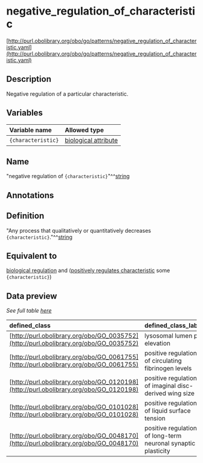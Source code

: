 # negative_regulation_of_characteristic

[http://purl.obolibrary.org/obo/go/patterns/negative_regulation_of_characteristic.yaml](http://purl.obolibrary.org/obo/go/patterns/negative_regulation_of_characteristic.yaml)

## Description

Negative regulation of a particular characteristic.




## Variables

| Variable name | Allowed type |
|:--------------|:-------------|
| `{characteristic}` | [biological attribute](http://purl.obolibrary.org/obo/OBA_0000001) |

## Name

"negative regulation of `{characteristic}`"^^[string](http://www.w3.org/2001/XMLSchema#string)

## Annotations



## Definition

"Any process that qualitatively or quantitatively decreases `{characteristic}`."^^[string](http://www.w3.org/2001/XMLSchema#string)

## Equivalent to

[biological regulation](http://purl.obolibrary.org/obo/GO_0065007)  and ([positively regulates characteristic](http://purl.obolibrary.org/obo/RO_0019001) some `{characteristic}`)







## Data preview

*See full table [here](https://github.com/geneontology/go-ontology/tree/master/src/design_patterns/negative_regulation_of_characteristic.tsv)*

| defined_class | defined_class_label | characteristic | characteristic_label |
|:--|:--|:--|:--|
| [http://purl.obolibrary.org/obo/GO_0035752](http://purl.obolibrary.org/obo/GO_0035752) | lysosomal lumen pH elevation | [http://purl.obolibrary.org/obo/OBA_0000091](http://purl.obolibrary.org/obo/OBA_0000091) | lysosomal lumen pH |
| [http://purl.obolibrary.org/obo/GO_0061755](http://purl.obolibrary.org/obo/GO_0061755) | positive regulation of circulating fibrinogen levels | [http://purl.obolibrary.org/obo/OBA_0000061](http://purl.obolibrary.org/obo/OBA_0000061) | circulating fibrinogen levels |
| [http://purl.obolibrary.org/obo/GO_0120198](http://purl.obolibrary.org/obo/GO_0120198) | positive regulation of imaginal disc-derived wing size | [http://purl.obolibrary.org/obo/OBA_0000084](http://purl.obolibrary.org/obo/OBA_0000084) | imaginal disc-derived wing size |
| [http://purl.obolibrary.org/obo/GO_0101028](http://purl.obolibrary.org/obo/GO_0101028) | positive regulation of liquid surface tension | [http://purl.obolibrary.org/obo/OBA_0000088](http://purl.obolibrary.org/obo/OBA_0000088) | liquid surface tension |
| [http://purl.obolibrary.org/obo/GO_0048170](http://purl.obolibrary.org/obo/GO_0048170) | positive regulation of long-term neuronal synaptic plasticity | [http://purl.obolibrary.org/obo/OBA_0000089](http://purl.obolibrary.org/obo/OBA_0000089) | long-term neuronal synaptic plasticity |

